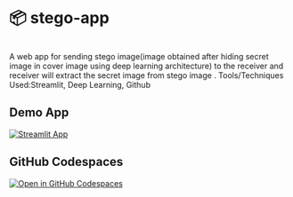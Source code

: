 # 📦 stego-app
```

```
A web app for sending stego image(image obtained after hiding secret image in cover image using deep learning architecture) to the receiver and receiver will extract the secret image from stego image .	Tools/Techniques Used:Streamlit, Deep Learning, Github           



## Demo App

[![Streamlit App](https://static.streamlit.io/badges/streamlit_badge_black_white.svg)](https://stego-app.streamlit.app/)

## GitHub Codespaces

[![Open in GitHub Codespaces](https://github.com/codespaces/badge.svg)](https://codespaces.new/streamlit/app-starter-kit?quickstart=1)


